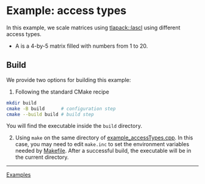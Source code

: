 # Example: access types

In this example, we scale matrices using [tlapack::lascl](../../include/lapack/lascl.hpp) using different access types.

- A is a 4-by-5 matrix filled with numbers from 1 to 20.

## Build

We provide two options for building this example:

1. Following the standard CMake recipe

```sh
mkdir build
cmake -B build      # configuration step
cmake --build build # build step
```

You will find the executable inside the `build` directory.

2. Using `make` on the same directory of [example_accessTypes.cpp](example_accessTypes.cpp). In this case, you may need to edit `make.inc` to set the environment variables needed by [Makefile](Makefile). After a successful build, the executable will be in the current directory.

---

[Examples](../README.md#accessTypes)